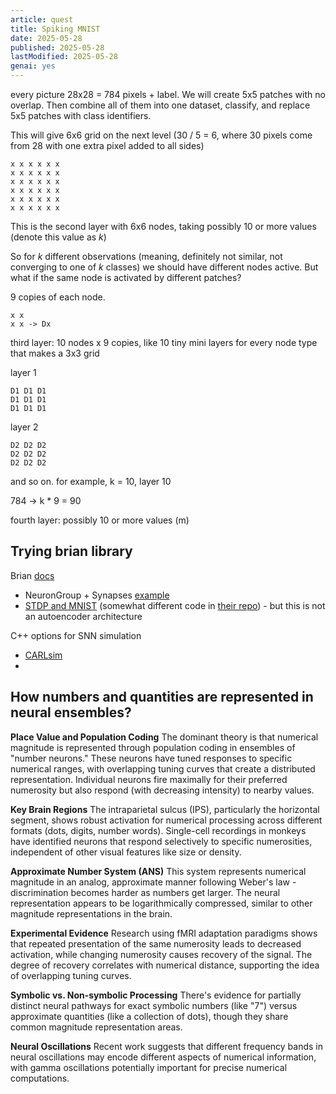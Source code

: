 ```yaml
---
article: quest
title: Spiking MNIST
date: 2025-05-28
published: 2025-05-28
lastModified: 2025-05-28
genai: yes
---
```


every picture 28x28 = 784 pixels + label. We will create 5x5 patches with no overlap.
Then combine all of them into one dataset, classify, and replace 5x5 patches with class identifiers. 

This will give 6x6 grid on the next level (30 / 5 = 6, where 30 pixels come from 28 with one extra pixel added to all sides)

```
x x x x x x
x x x x x x
x x x x x x
x x x x x x
x x x x x x
x x x x x x
```

This is the second layer with 6x6 nodes, taking possibly 10 or more values (denote this value as $k$)

So for $k$ different observations (meaning, definitely not similar, not converging to one of $k$ classes) we should have different nodes active. But what if the same node is activated by different patches?

9 copies of each node. 

```
x x
x x -> Dx
```

third layer: 10 nodes x 9 copies, like 10 tiny mini layers for every node type that makes a 3x3 grid

layer 1

```
D1 D1 D1
D1 D1 D1
D1 D1 D1
```

layer 2

```
D2 D2 D2
D2 D2 D2
D2 D2 D2
```

and so on. for example, k = 10, layer 10

784 -> k * 9 = 90

fourth layer: possibly 10 or more values (m)

## Trying brian library

Brian [docs](https://brian2.readthedocs.io/en/stable/user/equations.html)

- NeuronGroup + Synapses [example](https://brian2.readthedocs.io/en/stable/examples/frompapers.Graupner_Brunel_2012.html)
- [STDP and MNIST](https://brian2.readthedocs.io/en/stable/examples/frompapers.Diehl_Cook_2015.html) (somewhat different code in [their repo](https://github.com/peter-u-diehl/stdp-mnist/blob/master/Diehl%26Cook_spiking_MNIST.py)) - but this is not an autoencoder architecture

C++ options for SNN simulation

- [CARLsim](https://github.com/UCI-CARL/CARLsim5/blob/master/carlsim/kernel/src/snn_manager.cpp)
- 

## How numbers and quantities are represented in neural ensembles?

**Place Value and Population Coding** The dominant theory is that numerical magnitude is represented through population coding in ensembles of "number neurons." These neurons have tuned responses to specific numerical ranges, with overlapping tuning curves that create a distributed representation. Individual neurons fire maximally for their preferred numerosity but also respond (with decreasing intensity) to nearby values.

**Key Brain Regions** The intraparietal sulcus (IPS), particularly the horizontal segment, shows robust activation for numerical processing across different formats (dots, digits, number words). Single-cell recordings in monkeys have identified neurons that respond selectively to specific numerosities, independent of other visual features like size or density.

**Approximate Number System (ANS)** This system represents numerical magnitude in an analog, approximate manner following Weber's law - discrimination becomes harder as numbers get larger. The neural representation appears to be logarithmically compressed, similar to other magnitude representations in the brain.

**Experimental Evidence** Research using fMRI adaptation paradigms shows that repeated presentation of the same numerosity leads to decreased activation, while changing numerosity causes recovery of the signal. The degree of recovery correlates with numerical distance, supporting the idea of overlapping tuning curves.

**Symbolic vs. Non-symbolic Processing** There's evidence for partially distinct neural pathways for exact symbolic numbers (like "7") versus approximate quantities (like a collection of dots), though they share common magnitude representation areas.

**Neural Oscillations** Recent work suggests that different frequency bands in neural oscillations may encode different aspects of numerical information, with gamma oscillations potentially important for precise numerical computations.